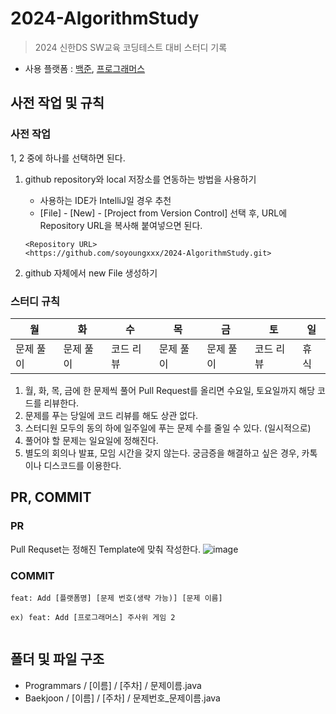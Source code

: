 # 2024-AlgorithmStudy

> 2024 신한DS SW교육 코딩테스트 대비 스터디 기록
- 사용 플랫폼 : [백준](https://www.acmicpc.net/), [프로그래머스](https://programmers.co.kr/)

## 사전 작업 및 규칙

### 사전 작업

1, 2 중에 하나를 선택하면 된다.

1. github repository와 local 저장소를 연동하는 방법을 사용하기
    - 사용하는 IDE가 IntelliJ일 경우 추천
    - [File] - [New] - [Project from Version Control] 선택 후, URL에 Repository URL을 복사해 붙여넣으면 된다.

    ```
    <Repository URL>
    <https://github.com/soyoungxxx/2024-AlgorithmStudy.git>
    
    ```

 2. github 자체에서 new File 생성하기

### 스터디 규칙

| 월 | 화 | 수 | 목 | 금 | 토 | 일 |
| --- | --- | --- | --- | --- | --- | --- |
| 문제 풀이 | 문제 풀이 | 코드 리뷰 | 문제 풀이 | 문제 풀이 | 코드 리뷰 | 휴식 |
 
1. 월, 화, 목, 금에 한 문제씩 풀어 Pull Request를 올리면 수요일, 토요일까지 해당 코드를 리뷰한다.
2. 문제를 푸는 당일에 코드 리뷰를 해도 상관 없다.
3. 스터디원 모두의 동의 하에 일주일에 푸는 문제 수를 줄일 수 있다. (일시적으로)
4. 풀어야 할 문제는 일요일에 정해진다.
5. 별도의 회의나 발표, 모임 시간을 갖지 않는다. 궁금증을 해결하고 싶은 경우, 카톡이나 디스코드를 이용한다.

## PR, COMMIT

### PR

Pull Requset는 정해진 Template에 맞춰 작성한다.
![image](https://github.com/soyoungxxx/AlgorithmStudy2024/assets/100336643/591abb57-331b-4790-b3ff-59ef32eca357)


### COMMIT

```
feat: Add [플랫폼명] [문제 번호(생략 가능)] [문제 이름]
  
ex) feat: Add [프로그래머스] 주사위 게임 2
   
```

## 폴더 및 파일 구조

- Programmars / [이름] / [주차] / 문제이름.java <br>
- Baekjoon / [이름] / [주차] / 문제번호_문제이름.java
